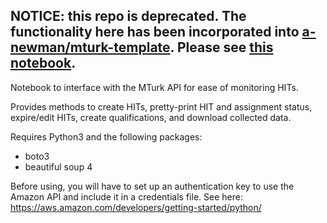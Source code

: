 ## **NOTICE: this repo is deprecated. The functionality here has been incorporated into [a-newman/mturk-template](https://github.com/a-newman/mturk-template). Please see [this notebook](https://github.com/a-newman/mturk-template/blob/master/mturk/mturk.ipynb).**

Notebook to interface with the MTurk API for ease of monitoring HITs. 

Provides methods to create HITs, pretty-print HIT and assignment status, expire/edit HITs, create qualifications, and download collected data. 

Requires Python3 and the following packages: 
- boto3 
- beautiful soup 4

Before using, you will have to set up an authentication key to use the Amazon API and include it in a credentials file. See here: https://aws.amazon.com/developers/getting-started/python/

